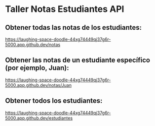 # Taller Notas Estudiantes API

## Obtener todas las notas de los estudiantes:
https://laughing-space-doodle-44xg74449qj37g6r-5000.app.github.dev/notas

## Obtener las notas de un estudiante específico (por ejemplo, Juan):
https://laughing-space-doodle-44xg74449qj37g6r-5000.app.github.dev/notas/Juan

## Obtener todos los estudiantes:
https://laughing-space-doodle-44xg74449qj37g6r-5000.app.github.dev/estudiantes
